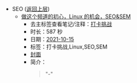 - SEO ([返回上层](../))
    - [做这个频道的初心，Linux 的机会，SEO&SEM](https://www.bilibili.com/video/BV1SQ4y1B7yN)
        - 去主标签查看笔记/注释：[打卡挑战](../tags/打卡挑战.md)
        - 时长：587 秒
        - 日期：[2021-10-15](../month/202110.md)
        - 标签：打卡挑战,Linux,SEO,SEM
        - [封面](http://i0.hdslb.com/bfs/archive/dece044f025963a9343ad0fe26805f188664e174.jpg)
        - 简介：
            > "-"

